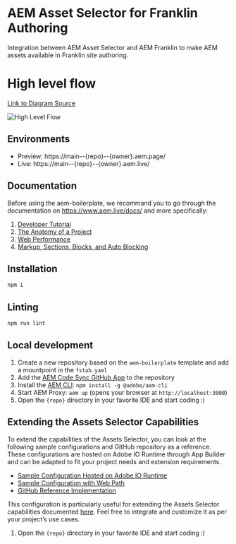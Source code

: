 # AEM Asset Selector for Franklin Authoring
Integration between AEM Asset Selector and AEM Franklin to make AEM assets available in Franklin site authoring.

# High level flow

[Link to Diagram Source](https://lucid.app/lucidchart/d6db1b7d-144f-4ac9-94a2-fce760ed2ca4/edit?viewport_loc=-368%2C-403%2C1899%2C1069%2C0_0&invitationId=inv_cd6848d0-dfc0-4be9-b0cb-3cae5a1ba757)

![High Level Flow](/resources/using-asset-selector-with-franklin.jpeg)

## Environments
- Preview: https://main--{repo}--{owner}.aem.page/
- Live: https://main--{repo}--{owner}.aem.live/

## Documentation

Before using the aem-boilerplate, we recommand you to go through the documentation on https://www.aem.live/docs/ and more specifically:
1. [Developer Tutorial](https://www.aem.live/developer/tutorial)
2. [The Anatomy of a Project](https://www.aem.live/developer/anatomy-of-a-project)
3. [Web Performance](https://www.aem.live/developer/keeping-it-100)
4. [Markup, Sections, Blocks, and Auto Blocking](https://www.aem.live/developer/markup-sections-blocks)

## Installation

```sh
npm i
```

## Linting

```sh
npm run lint
```

## Local development

1. Create a new repository based on the `aem-boilerplate` template and add a mountpoint in the `fstab.yaml`
1. Add the [AEM Code Sync GitHub App](https://github.com/apps/aem-code-sync) to the repository
1. Install the [AEM CLI](https://github.com/adobe/helix-cli): `npm install -g @adobe/aem-cli`
1. Start AEM Proxy: `aem up` (opens your browser at `http://localhost:3000`)
1. Open the `{repo}` directory in your favorite IDE and start coding :)

## Extending the Assets Selector Capabilities

To extend the capabilities of the Assets Selector, you can look at the following sample configurations and GitHub repository as a reference. These configurations are hosted on Adobe IO Runtime through App Builder and can be adapted to fit your project needs and extension requirements.

- [Sample Configuration Hosted on Adobe IO Runtime][0]
- [Sample Configuration with Web Path][1]
- [GitHub Reference Implementation][2]

This configuration is particularly useful for extending the Assets Selector capabilities documented [here][3]. Feel free to integrate and customize it as per your project’s use cases.

[0]: https://245265-extensionconfig.adobeioruntime.net/api/v1/web/extension-config/extension-config
[1]: https://245265-extensionconfig.adobeioruntime.net/api/v1/web/extension-config/extension-config?webPath=snorkling
[2]: https://github.com/Adobe-Marketing-Cloud/assets-selector-extension
[3]: https://www.aem.live/developer/configuring-aem-assets-sidekick-plugin#extend-aem-assets-sidekick-plugin
1. Open the `{repo}` directory in your favorite IDE and start coding :)
